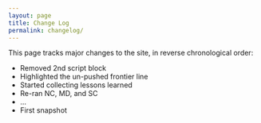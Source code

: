 ```yaml
---
layout: page
title: Change Log
permalink: changelog/
---
```


This page tracks major changes to the site, in reverse chronological order:

- Removed 2nd script block
- Highlighted the un-pushed frontier line
- Started collecting lessons learned
- Re-ran NC, MD, and SC
- ...
- First snapshot